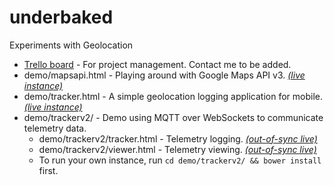 underbaked
==========

Experiments with Geolocation

* [Trello board](https://trello.com/b/CztO7z5u) - For project management. Contact me to be added.
* demo/mapsapi.html - Playing around with Google Maps API v3.
  [*(live instance)*](https://rawgithub.com/jasonreich/underbaked/master/demo/mapsapi.html)
* demo/tracker.html - A simple geolocation logging application for mobile. 
  [*(live instance)*](https://rawgithub.com/jasonreich/underbaked/master/demo/tracker.html)
* demo/trackerv2/ - Demo using MQTT over WebSockets to communicate telemetry data.
  * demo/trackerv2/tracker.html - Telemetry logging.
    [*(out-of-sync live)*](http://jasonreich.github.io/underbaked/demo/tracker2/tracker.html)
  * demo/trackerv2/viewer.html - Telemetry viewing.
    [*(out-of-sync live)*](http://jasonreich.github.io/underbaked/demo/tracker2/viewer.html)
  * To run your own instance, run `cd demo/trackerv2/ && bower install` first.
